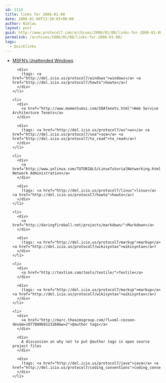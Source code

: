 ```yaml
---
id: 1114
title: links for 2006-01-08
date: 2006-01-08T13:20:03+00:00
author: Niklas
layout: post
guid: http://www.protocol7.com/archives/2006/01/08/links-for-2006-01-08/
permalink: /archives/2006/01/08/links-for-2006-01-08/
tags:
  - Quicklinks
---
```

<div class='microid-9586a4df9d00edb8621c6296eadf5e1313372669'>
  <ul>
    <li>
      <div>
        <a href="http://unattended.msfn.org/unattended.xp/">MSFN&#8217;s Unattended Windows</a>
      </div>
      
      <div>
        (tags: <a href="http://del.icio.us/protocol7/windows">windows</a> <a href="http://del.icio.us/protocol7/howto">howto</a>)
      </div>
    </li>
    
    <li>
      <div>
        <a href="http://www.momentumsi.com/SOATenets.html">Web Service Architecture Tenets</a>
      </div>
      
      <div>
        (tags: <a href="http://del.icio.us/protocol7/ws">ws</a> <a href="http://del.icio.us/protocol7/soa">soa</a> <a href="http://del.icio.us/protocol7/to_read">to_read</a>)
      </div>
    </li>
    
    <li>
      <div>
        <a href="http://www.yolinux.com/TUTORIALS/LinuxTutorialNetworking.html#MSWINDOWS">Linux Network Administration</a>
      </div>
      
      <div>
        (tags: <a href="http://del.icio.us/protocol7/linux">linux</a> <a href="http://del.icio.us/protocol7/howto">howto</a>)
      </div>
    </li>
    
    <li>
      <div>
        <a href="http://daringfireball.net/projects/markdown/">Markdown</a>
      </div>
      
      <div>
        (tags: <a href="http://del.icio.us/protocol7/markup">markup</a> <a href="http://del.icio.us/protocol7/wikisyntax">wikisyntax</a>)
      </div>
    </li>
    
    <li>
      <div>
        <a href="http://textism.com/tools/textile/">Textile</a>
      </div>
      
      <div>
        (tags: <a href="http://del.icio.us/protocol7/markup">markup</a> <a href="http://del.icio.us/protocol7/wikisyntax">wikisyntax</a>)
      </div>
    </li>
    
    <li>
      <div>
        <a href="http://marc.theaimsgroup.com/?l=xml-cocoon-dev&m=107788069123268&w=2">@author tags</a>
      </div>
      
      <div>
        A discussion on why not to put @author tags in open source project files
      </div>
      
      <div>
        (tags: <a href="http://del.icio.us/protocol7/java">java</a> <a href="http://del.icio.us/protocol7/coding_conventions">coding_conventions</a>)
      </div>
    </li>
  </ul>
</div>